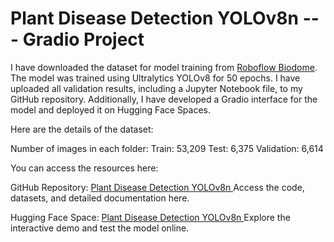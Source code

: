 # Plant Disease Detection YOLOv8n --- Gradio Project

I have downloaded the dataset for model training from [Roboflow Biodome](https://universe.roboflow.com/montclair/biodome). The model was trained using Ultralytics YOLOv8 for 50 epochs. I have uploaded all validation results, including a Jupyter Notebook file, to my GitHub repository. Additionally, I have developed a Gradio interface for the model and deployed it on Hugging Face Spaces.

Here are the details of the dataset:

Number of images in each folder:
  Train: 53,209
  Test: 6,375
  Validation: 6,614

You can access the resources here:

GitHub Repository: [Plant Disease Detection YOLOv8n
](https://github.com/GithubSpy/Plant_Disease_Detection_YOLOv8n)
Access the code, datasets, and detailed documentation here.

Hugging Face Space: [Plant Disease Detection YOLOv8n
](https://huggingface.co/spaces/Mubashir-Hussain/Plant-Disease-Detection-YOLOv8n)
Explore the interactive demo and test the model online.

